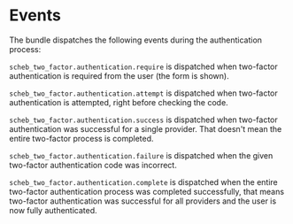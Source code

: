 Events
======

The bundle dispatches the following events during the authentication process:

`scheb_two_factor.authentication.require` is dispatched when two-factor authentication is required from the user (the
form is shown).

`scheb_two_factor.authentication.attempt` is dispatched when two-factor authentication is attempted, right before
checking the code.

`scheb_two_factor.authentication.success` is dispatched when two-factor authentication was successful for a single
provider. That doesn't mean the entire two-factor process is completed.

`scheb_two_factor.authentication.failure` is dispatched when the given two-factor authentication code was incorrect.

`scheb_two_factor.authentication.complete` is dispatched when the entire two-factor authentication process was completed
successfully, that means two-factor authentication was successful for all providers and the user is now fully
authenticated.

